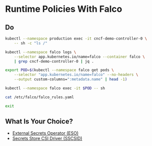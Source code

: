 # Runtime Policies With Falco

## Do

```bash
kubectl --namespace production exec -it cncf-demo-controller-0 \
    -- sh -c "ls /"

kubectl --namespace falco logs \
    --selector app.kubernetes.io/name=falco --container falco \
    | grep cncf-demo-controller-0 | jq .

export POD=$(kubectl --namespace falco get pods \
    --selector "app.kubernetes.io/name=falco" --no-headers \
    --output custom-columns=":metadata.name" | head -1)

kubectl --namespace falco exec -it $POD -- sh

cat /etc/falco/falco_rules.yaml

exit
```

## What Is Your Choice?

* [External Secrets Operator (ESO)](../secrets/kubecon-paris-eso.md)
* [Secrets Store CSI Driver (SSCSID)](../secrets/kubecon-paris-sscsid.md)

